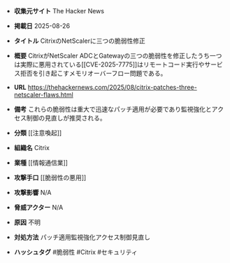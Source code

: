 - **収集元サイト**
The Hacker News

- **掲載日**
2025-08-26

- **タイトル**
CitrixのNetScalerに三つの脆弱性修正

- **概要**
CitrixがNetScaler ADCとGatewayの三つの脆弱性を修正したうち一つは実際に悪用されている[[CVE-2025-7775]]はリモートコード実行やサービス拒否を引き起こすメモリオーバーフロー問題である。

- **URL**
https://thehackernews.com/2025/08/citrix-patches-three-netscaler-flaws.html

- **備考**
これらの脆弱性は重大で迅速なパッチ適用が必要であり監視強化とアクセス制御の見直しが推奨される。

- **分類**
[[注意喚起]]

- **組織名**
Citrix

- **業種**
[[情報通信業]]

- **攻撃手口**
[[脆弱性の悪用]]

- **攻撃影響**
N/A

- **脅威アクター**
N/A

- **原因**
不明

- **対処方法**
パッチ適用監視強化アクセス制御見直し

- **ハッシュタグ**
#脆弱性 #Citrix #セキュリティ
